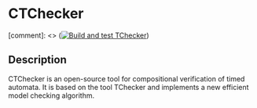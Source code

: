 # CTChecker

[comment]: <> ([![Build and test TChecker](https://github.com/ticktac-project/tchecker/actions/workflows/build-and-test.yml/badge.svg)](https://github.com/ticktac-project/tchecker/actions/workflows/build-and-test.yml))

## Description
CTChecker is an open-source tool for compositional verification of timed automata. It is based on the tool TChecker and implements a new efficient model checking algorithm. 
